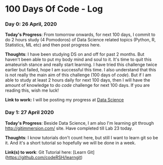 # 100 Days Of Code - Log

### Day 0: 26 April, 2020 

**Today's Progress**: From tomorrow onwards, for next 100 days, I commit to do 2 hours study (4 Pomodoros) of Data Science related topics (Python, R, Statistics, ML etc) and then post progress here. 

**Thoughts**: I have been studying DS on and off for past 2 months. But haven't been able to put my body mind and soul to it. It's time to quit this amateurish stance and really start learning. I have tried this challenge twice earlier but failed, hope I am successful this time. I also understand that this is not really the main aim of this challenge (100 days of *code*). But if I am able to study at least 2 hours daily for next 100 days, then I will have the amount of knowledge to do *code* challenge for next 100 days. If you are reading this, wish me luck!

**Link to work:** I will be posting my progress at [Data Science](https://github.com/codeRSH/Data-Science )


### Day 1: 27 April 2020

**Today's Progress**: Beside Data Science, I am also I'm learning git through http://gitimmersion.com/ site. Have completed till Lab 23 today.

**Thoughts**: I know tutorials don't count here, but still I want to learn git so be it. And it's a short tutorial so hopefully we will be done in a week. 

**Link(s) to work**: Git Tutorial here: [Learn Git] (https://github.com/codeRSH/learngit) 


